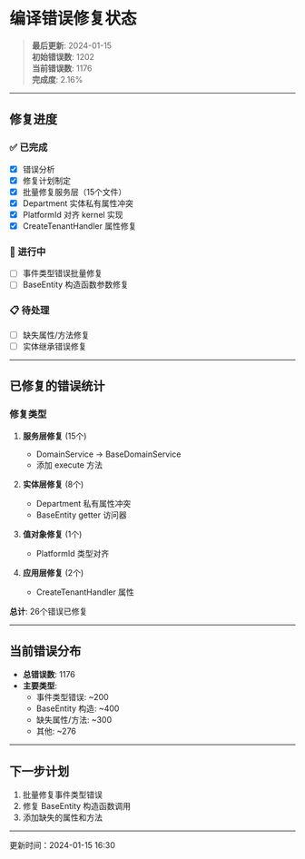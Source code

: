 # 编译错误修复状态

> **最后更新**: 2024-01-15  
> **初始错误数**: 1202  
> **当前错误数**: 1176  
> **完成度**: 2.16%

---

## 修复进度

### ✅ 已完成

- [x] 错误分析
- [x] 修复计划制定
- [x] 批量修复服务层（15个文件）
- [x] Department 实体私有属性冲突
- [x] PlatformId 对齐 kernel 实现
- [x] CreateTenantHandler 属性修复

### 🔄 进行中

- [ ] 事件类型错误批量修复
- [ ] BaseEntity 构造函数参数修复

### 📋 待处理

- [ ] 缺失属性/方法修复
- [ ] 实体继承错误修复

---

## 已修复的错误统计

### 修复类型

1. **服务层修复** (15个)
   - DomainService → BaseDomainService
   - 添加 execute 方法

2. **实体层修复** (8个)
   - Department 私有属性冲突
   - BaseEntity getter 访问器

3. **值对象修复** (1个)
   - PlatformId 类型对齐

4. **应用层修复** (2个)
   - CreateTenantHandler 属性

**总计**: 26个错误已修复

---

## 当前错误分布

- **总错误数**: 1176
- **主要类型**:
  - 事件类型错误: ~200
  - BaseEntity 构造: ~400
  - 缺失属性/方法: ~300
  - 其他: ~276

---

## 下一步计划

1. 批量修复事件类型错误
2. 修复 BaseEntity 构造函数调用
3. 添加缺失的属性和方法

---

更新时间：2024-01-15 16:30
